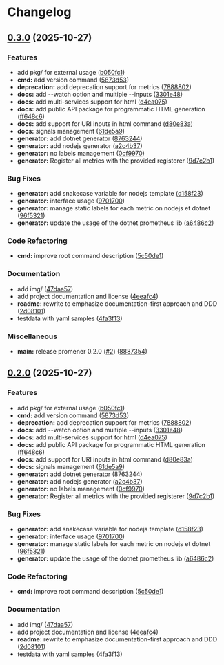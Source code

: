 # Changelog

## [0.3.0](https://github.com/jycamier/promener/compare/promener-v0.2.0...promener-v0.3.0) (2025-10-27)


### Features

* add pkg/ for external usage ([b050fc1](https://github.com/jycamier/promener/commit/b050fc1374db3cef8f3778b34ab0fb9a1feffbec))
* **cmd:** add version command ([5873d53](https://github.com/jycamier/promener/commit/5873d530fd4a49716ee6dbbeb88f2c98ea9adf61))
* **deprecation:** add deprecation support for metrics ([7888802](https://github.com/jycamier/promener/commit/7888802f06ec91463de91885b461f510b129beba))
* **docs:** add --watch option and multiple --inputs ([3301e48](https://github.com/jycamier/promener/commit/3301e48a9194d5ca756bfe7504c98e768bf6e116))
* **docs:** add multi-services support for html ([d4ea075](https://github.com/jycamier/promener/commit/d4ea075b373ae475e061c24c9036ff8461aeb9c2))
* **docs:** add public API package for programmatic HTML generation ([ff648c6](https://github.com/jycamier/promener/commit/ff648c607d5c22367aed5a763ac73318ce33185e))
* **docs:** add support for URI inputs in html command ([d80e83a](https://github.com/jycamier/promener/commit/d80e83ae351be101d1777cb93c0b4e03ab9f8d70))
* **docs:** signals management ([61de5a9](https://github.com/jycamier/promener/commit/61de5a990bdc0f9cf728202bc28bf24fe1ab397f))
* **generator:** add dotnet generator ([8763244](https://github.com/jycamier/promener/commit/8763244a4b76522efb6bcaa04e20a2ffd536cc93))
* **generator:** add nodejs generator ([a2c4b37](https://github.com/jycamier/promener/commit/a2c4b378623704d896b04de72d794ad981df752b))
* **generator:** no labels management ([0cf9970](https://github.com/jycamier/promener/commit/0cf997011aec6760a3e83236d4d4746fc2ca3b93))
* **generator:** Register all metrics with the provided registerer ([9d7c2b1](https://github.com/jycamier/promener/commit/9d7c2b1964fd5ca2f6fba47b4ff055e402675204))


### Bug Fixes

* **generator:** add snakecase variable for nodejs template ([d158f23](https://github.com/jycamier/promener/commit/d158f238add02c6f2b55059751dad25f094e5b0b))
* **generator:** interface usage ([9701700](https://github.com/jycamier/promener/commit/97017004523cf1a2bb16b70f590f454d743f56d5))
* **generator:** manage static labels for each metric on nodejs et dotnet ([96f5321](https://github.com/jycamier/promener/commit/96f53219b3df05f1558a7214b77baef62df576ca))
* **generator:** update the usage of the dotnet prometheus lib ([a6486c2](https://github.com/jycamier/promener/commit/a6486c248644255a64481d09dd0cc93b32abe801))


### Code Refactoring

* **cmd:** improve root command description ([5c50de1](https://github.com/jycamier/promener/commit/5c50de1e8d9228dd5cba03fd19bf2abcea68752d))


### Documentation

* add img/ ([47daa57](https://github.com/jycamier/promener/commit/47daa5753e755f2f2345c92c8bdcc0c037babb97))
* add project documentation and license ([4eeafc4](https://github.com/jycamier/promener/commit/4eeafc466ab78a5bfceb774f094f63ae7f9f2e38))
* **readme:** rewrite to emphasize documentation-first approach and DDD ([2d08101](https://github.com/jycamier/promener/commit/2d0810163079cc26afef68530bde11fd1b5a37dd))
* testdata with yaml samples ([4fa3f13](https://github.com/jycamier/promener/commit/4fa3f13ef3f9497e69e8ab118f825fa958f96ecf))


### Miscellaneous

* **main:** release promener 0.2.0 ([#2](https://github.com/jycamier/promener/issues/2)) ([8887354](https://github.com/jycamier/promener/commit/88873545675071093093df33a558849a1e382c51))

## [0.2.0](https://github.com/jycamier/promener/compare/promener-v0.1.0...promener-v0.2.0) (2025-10-27)


### Features

* add pkg/ for external usage ([b050fc1](https://github.com/jycamier/promener/commit/b050fc1374db3cef8f3778b34ab0fb9a1feffbec))
* **cmd:** add version command ([5873d53](https://github.com/jycamier/promener/commit/5873d530fd4a49716ee6dbbeb88f2c98ea9adf61))
* **deprecation:** add deprecation support for metrics ([7888802](https://github.com/jycamier/promener/commit/7888802f06ec91463de91885b461f510b129beba))
* **docs:** add --watch option and multiple --inputs ([3301e48](https://github.com/jycamier/promener/commit/3301e48a9194d5ca756bfe7504c98e768bf6e116))
* **docs:** add multi-services support for html ([d4ea075](https://github.com/jycamier/promener/commit/d4ea075b373ae475e061c24c9036ff8461aeb9c2))
* **docs:** add public API package for programmatic HTML generation ([ff648c6](https://github.com/jycamier/promener/commit/ff648c607d5c22367aed5a763ac73318ce33185e))
* **docs:** add support for URI inputs in html command ([d80e83a](https://github.com/jycamier/promener/commit/d80e83ae351be101d1777cb93c0b4e03ab9f8d70))
* **docs:** signals management ([61de5a9](https://github.com/jycamier/promener/commit/61de5a990bdc0f9cf728202bc28bf24fe1ab397f))
* **generator:** add dotnet generator ([8763244](https://github.com/jycamier/promener/commit/8763244a4b76522efb6bcaa04e20a2ffd536cc93))
* **generator:** add nodejs generator ([a2c4b37](https://github.com/jycamier/promener/commit/a2c4b378623704d896b04de72d794ad981df752b))
* **generator:** no labels management ([0cf9970](https://github.com/jycamier/promener/commit/0cf997011aec6760a3e83236d4d4746fc2ca3b93))
* **generator:** Register all metrics with the provided registerer ([9d7c2b1](https://github.com/jycamier/promener/commit/9d7c2b1964fd5ca2f6fba47b4ff055e402675204))


### Bug Fixes

* **generator:** add snakecase variable for nodejs template ([d158f23](https://github.com/jycamier/promener/commit/d158f238add02c6f2b55059751dad25f094e5b0b))
* **generator:** interface usage ([9701700](https://github.com/jycamier/promener/commit/97017004523cf1a2bb16b70f590f454d743f56d5))
* **generator:** manage static labels for each metric on nodejs et dotnet ([96f5321](https://github.com/jycamier/promener/commit/96f53219b3df05f1558a7214b77baef62df576ca))
* **generator:** update the usage of the dotnet prometheus lib ([a6486c2](https://github.com/jycamier/promener/commit/a6486c248644255a64481d09dd0cc93b32abe801))


### Code Refactoring

* **cmd:** improve root command description ([5c50de1](https://github.com/jycamier/promener/commit/5c50de1e8d9228dd5cba03fd19bf2abcea68752d))


### Documentation

* add img/ ([47daa57](https://github.com/jycamier/promener/commit/47daa5753e755f2f2345c92c8bdcc0c037babb97))
* add project documentation and license ([4eeafc4](https://github.com/jycamier/promener/commit/4eeafc466ab78a5bfceb774f094f63ae7f9f2e38))
* **readme:** rewrite to emphasize documentation-first approach and DDD ([2d08101](https://github.com/jycamier/promener/commit/2d0810163079cc26afef68530bde11fd1b5a37dd))
* testdata with yaml samples ([4fa3f13](https://github.com/jycamier/promener/commit/4fa3f13ef3f9497e69e8ab118f825fa958f96ecf))
